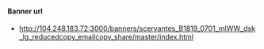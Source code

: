 
#### Banner url
- http://104.248.183.72:3000/banners/scervantes_B1819_0701_mlWW_dsk_lg_reducedcopy_emailcopy_share/master/index.html
